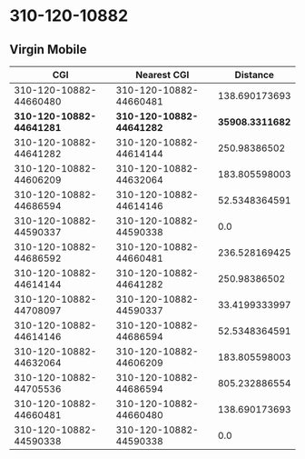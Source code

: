 # 310-120-10882
## Virgin Mobile


| CGI | Nearest CGI | Distance |
|-----|-------------|----------|
| 310-120-10882-44660480 | 310-120-10882-44660481 | 138.690173693 |
| **310-120-10882-44641281** | **310-120-10882-44641282** | **35908.3311682** |
| 310-120-10882-44641282 | 310-120-10882-44614144 | 250.98386502 |
| 310-120-10882-44606209 | 310-120-10882-44632064 | 183.805598003 |
| 310-120-10882-44686594 | 310-120-10882-44614146 | 52.5348364591 |
| 310-120-10882-44590337 | 310-120-10882-44590338 | 0.0 |
| 310-120-10882-44686592 | 310-120-10882-44660481 | 236.528169425 |
| 310-120-10882-44614144 | 310-120-10882-44641282 | 250.98386502 |
| 310-120-10882-44708097 | 310-120-10882-44590337 | 33.4199333997 |
| 310-120-10882-44614146 | 310-120-10882-44686594 | 52.5348364591 |
| 310-120-10882-44632064 | 310-120-10882-44606209 | 183.805598003 |
| 310-120-10882-44705536 | 310-120-10882-44686594 | 805.232886554 |
| 310-120-10882-44660481 | 310-120-10882-44660480 | 138.690173693 |
| 310-120-10882-44590338 | 310-120-10882-44590338 | 0.0 |
